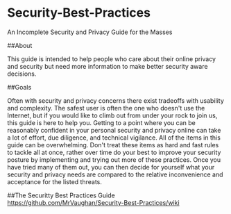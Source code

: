 # Security-Best-Practices
An Incomplete Security and Privacy Guide for the Masses

##About

This guide is intended to help people who care about their online privacy and security but need more information to make better security aware decisions.

##Goals

Often with security and privacy concerns there exist tradeoffs with usability and complexity. The safest user is often the one who doesn't use the Internet, but if you would like to climb out from under your rock to join us, this guide is here to help you. Getting to a point where you can be reasonably confident in your personal security and privacy online can take a lot of effort, due diligence, and technical vigilance. All of the items in this guide can be overwhelming. Don't treat these items as hard and fast rules to tackle all at once, rather over time do your best to improve your security posture by implementing and trying out more of these practices. Once you have tried many of them out, you can then decide for yourself what your security and privacy needs are compared to the relative inconvenience and acceptance for the listed threats.

##The Securitty Best Practices Guide
https://github.com/MrVaughan/Security-Best-Practices/wiki
